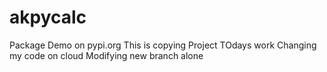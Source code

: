 # akpycalc
Package Demo on pypi.org
This is copying Project
TOdays work
Changing my code on cloud
Modifying new branch alone
